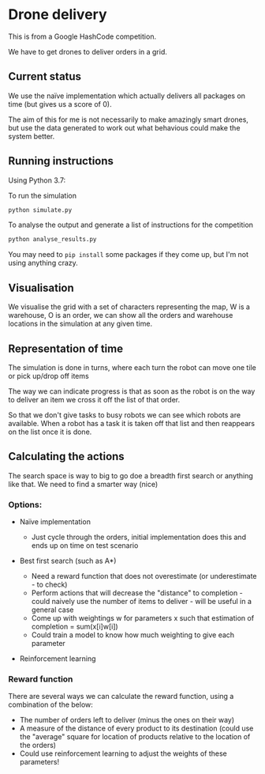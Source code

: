 # Drone delivery

This is from a Google HashCode competition.

We have to get drones to deliver orders in a grid.

## Current status

We use the naïve implementation which actually delivers all packages on time (but gives us a score of 0).

The aim of this for me is not necessarily to make amazingly smart drones, but use the data generated to work out what
behavious could make the system better.

## Running instructions

Using Python 3.7:

To run the simulation
```bash
python simulate.py
```
To analyse the output and generate a list of instructions for the competition
```bash
python analyse_results.py
```

You may need to `pip install` some packages if they come up, but I'm not using anything crazy.
## Visualisation

We visualise the grid with a set of characters representing the map, W is a warehouse, O is an order, we can show all
the orders and warehouse locations in the simulation at any given time.

## Representation of time

The simulation is done in turns, where each turn the robot can move one tile or pick up/drop off items

The way we can indicate progress is that as soon as the robot is on the way to deliver an item we cross it off the list of that order.

So that we don't give tasks to busy robots we can see which robots are available. When a robot has a task it is taken off that list and then reappears on the list once it is done.

## Calculating the actions

The search space is way to big to go doe a breadth first search or anything like that. We need to find a smarter way (nice)

### Options:

- Naïve implementation
    - Just cycle through the orders, initial implementation does this and ends up on time on test scenario
- Best first search (such as A*)
  - Need a reward function that does not overestimate (or underestimate - to check)
  - Perform actions that will decrease the "distance" to completion - could naively use the number of items to deliver - will be useful in a general case
  - Come up with weightings w for parameters x such that estimation of completion = sum(x[i]w[i])
  - Could train a model to know how much weighting to give each parameter
  
- Reinforcement learning
  
### Reward function

There are several ways we can calculate the reward function, using a combination of the below:

- The number of orders left to deliver (minus the ones on their way)
- A measure of the distance of every product to its destination (could use the "average" square for location of products relative to the location of the orders)
- Could use reinforcement learning to adjust the weights of these parameters!